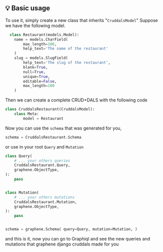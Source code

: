 ## 💡 Basic usage

To use it, simply create a new class that inherits "`CruddalsModel`"
Suppose we have the following model.

```python
  class Restaurant(models.Model):
    name = models.CharField(
        max_length=100,
        help_text='The name of the restaurant'
    )
    slug = models.SlugField(
        help_text='The slug of the restaurant',
        blank=True,
        null=True,
        unique=True,
        editable=False,
        max_length=100
    )
```

Then we can create a complete CRUD+DALS with the following code

```python
class CruddalsRestaurant(CruddalsModel):
    class Meta:
        model = Restaurant
```

Now you can use the `schema` that was generated for you,

```python
schema = CruddalsRestaurant.Schema
```

or use in your root `Query` and `Mutation`

```python
class Query(
    # ... your others queries
    CruddalsRestaurant.Query,
    graphene.ObjectType,
):
    pass


class Mutation(
    # ... your others mutations
    CruddalsRestaurant.Mutation,
    graphene.ObjectType,
):
    pass


schema = graphene.Schema( query=Query, mutation=Mutation, )
```

and this is it, now you can go to Graphiql and see the new queries and mutations that graphene django cruddals made for you